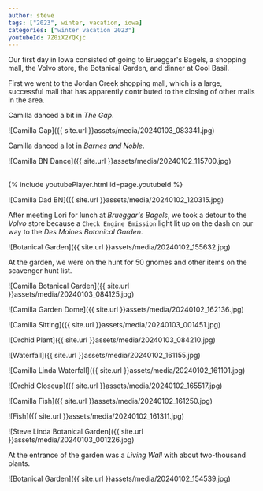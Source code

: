 ```yaml
---
author: steve
tags: ["2023", winter, vacation, iowa]
categories: ["winter vacation 2023"]
youtubeId: 7Z0iX2YQKjc
---
```

Our first day in Iowa consisted of going to Brueggar's Bagels, a shopping mall, the Volvo store, the Botanical Garden, and dinner at Cool Basil.  

First we went to the Jordan Creek shopping mall, which is a large, successful mall that has apparently contributed to the closing of other malls in the area. 

Camilla danced a bit in *The Gap*.  

![Camilla Gap]({{ site.url }}assets/media/20240103_083341.jpg)  

Camilla danced a lot in *Barnes and Noble*.  

![Camilla BN Dance]({{ site.url }}assets/media/20240102_115700.jpg)  

<br/>
{% include youtubePlayer.html id=page.youtubeId %}
<br/>

![Camilla Dad BN]({{ site.url }}assets/media/20240102_120315.jpg)  

After meeting Lori for lunch at *Brueggar's Bagels*, we took a detour to the *Volvo* store because a `Check Engine Emission` light lit up on the dash on our way to the *Des Moines Botanical Garden*.  

![Botanical Garden]({{ site.url }}assets/media/20240102_155632.jpg)  

At the garden, we were on the hunt for 50 gnomes and other items on the scavenger hunt list.  

![Camilla Botanical Garden]({{ site.url }}assets/media/20240103_084125.jpg)  

![Camilla Garden Dome]({{ site.url }}assets/media/20240102_162136.jpg)  

![Camilla Sitting]({{ site.url }}assets/media/20240103_001451.jpg)  

![Orchid Plant]({{ site.url }}assets/media/20240103_084210.jpg)  

![Waterfall]({{ site.url }}assets/media/20240102_161155.jpg)  

![Camilla Linda Waterfall]({{ site.url }}assets/media/20240102_161101.jpg)  

![Orchid Closeup]({{ site.url }}assets/media/20240102_165517.jpg)  

![Camilla Fish]({{ site.url }}assets/media/20240102_161250.jpg)  

![Fish]({{ site.url }}assets/media/20240102_161311.jpg)  

![Steve Linda Botanical Garden]({{ site.url }}assets/media/20240103_001226.jpg)  

At the entrance of the garden was a *Living Wall* with about two-thousand plants.  

![Botanical Garden]({{ site.url }}assets/media/20240102_154539.jpg)  

